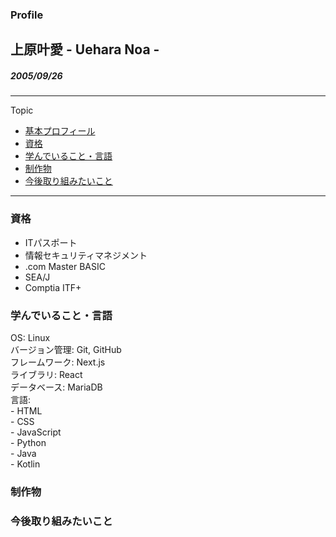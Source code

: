[](#Topic)
### Profile
## 上原叶愛 - Uehara Noa -  
##### 2005/09/26
---
Topic
- [基本プロフィール](#Profile)  
- [資格](#資格)
- [学んでいること・言語](###学んでいること・言語)  
- [制作物](###制作物)
- [今後取り組みたいこと](###今後取り組みたいこと)  
---
[](#Topic)
### 資格
- ITパスポート  
- 情報セキュリティマネジメント  
- .com Master BASIC  
- SEA/J  
- Comptia ITF+  

[](#Topic)
### 学んでいること・言語  
OS: Linux  
バージョン管理: Git, GitHub  
フレームワーク: Next.js  
ライブラリ: React  
データベース: MariaDB  
言語:  
    - HTML  
    - CSS  
    - JavaScript  
    - Python  
    - Java  
    - Kotlin  
  
[](#Topic)
### 制作物  
  
[](#Topic)
### 今後取り組みたいこと



<!--
**itc-s24006/itc-s24006** is a ✨ _special_ ✨ repository because its `README.md` (this file) appears on your GitHub profile.

Here are some ideas to get you started:

- 🔭 I’m currently working on ...
- 🌱 I’m currently learning ...
- 👯 I’m looking to collaborate on ...
- 🤔 I’m looking for help with ...
- 💬 Ask me about ...
- 📫 How to reach me: ...
- 😄 Pronouns: ...
- ⚡ Fun fact: ...
-->
